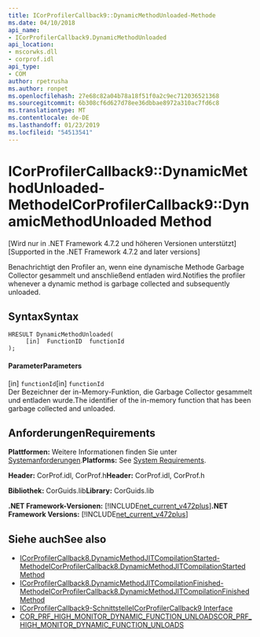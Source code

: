 ```yaml
---
title: ICorProfilerCallback9::DynamicMethodUnloaded-Methode
ms.date: 04/10/2018
api_name:
- ICorProfilerCallback9.DynamicMethodUnloaded
api_location:
- mscorwks.dll
- corprof.idl
api_type:
- COM
author: rpetrusha
ms.author: ronpet
ms.openlocfilehash: 27e68c82a04b78a18f51f0a2c9ec712036521368
ms.sourcegitcommit: 6b308cf6d627d78ee36dbbae8972a310ac7fd6c8
ms.translationtype: MT
ms.contentlocale: de-DE
ms.lasthandoff: 01/23/2019
ms.locfileid: "54513541"
---
```

# <a name="icorprofilercallback9dynamicmethodunloaded-method"></a><span data-ttu-id="1643b-102">ICorProfilerCallback9::DynamicMethodUnloaded-Methode</span><span class="sxs-lookup"><span data-stu-id="1643b-102">ICorProfilerCallback9::DynamicMethodUnloaded Method</span></span>
<span data-ttu-id="1643b-103">[Wird nur in .NET Framework 4.7.2 und höheren Versionen unterstützt]</span><span class="sxs-lookup"><span data-stu-id="1643b-103">[Supported in the .NET Framework 4.7.2 and later versions]</span></span>  
  
<span data-ttu-id="1643b-104">Benachrichtigt den Profiler an, wenn eine dynamische Methode Garbage Collector gesammelt und anschließend entladen wird.</span><span class="sxs-lookup"><span data-stu-id="1643b-104">Notifies the profiler whenever a dynamic method is garbage collected and subsequently unloaded.</span></span>  
  
## <a name="syntax"></a><span data-ttu-id="1643b-105">Syntax</span><span class="sxs-lookup"><span data-stu-id="1643b-105">Syntax</span></span>  
  
```  
HRESULT DynamicMethodUnloaded(  
     [in]  FunctionID  functionId
);  
```  
  
#### <a name="parameters"></a><span data-ttu-id="1643b-106">Parameter</span><span class="sxs-lookup"><span data-stu-id="1643b-106">Parameters</span></span>  
<span data-ttu-id="1643b-107">[in] `functionId`</span><span class="sxs-lookup"><span data-stu-id="1643b-107">[in] `functionId`</span></span>  
<span data-ttu-id="1643b-108">Der Bezeichner der in-Memory-Funktion, die Garbage Collector gesammelt und entladen wurde.</span><span class="sxs-lookup"><span data-stu-id="1643b-108">The identifier of the in-memory function that has been garbage collected and unloaded.</span></span>   

## <a name="requirements"></a><span data-ttu-id="1643b-109">Anforderungen</span><span class="sxs-lookup"><span data-stu-id="1643b-109">Requirements</span></span>  
 <span data-ttu-id="1643b-110">**Plattformen:** Weitere Informationen finden Sie unter [Systemanforderungen](../../../../docs/framework/get-started/system-requirements.md).</span><span class="sxs-lookup"><span data-stu-id="1643b-110">**Platforms:** See [System Requirements](../../../../docs/framework/get-started/system-requirements.md).</span></span>  
  
 <span data-ttu-id="1643b-111">**Header:** CorProf.idl, CorProf.h</span><span class="sxs-lookup"><span data-stu-id="1643b-111">**Header:** CorProf.idl, CorProf.h</span></span>  
  
 <span data-ttu-id="1643b-112">**Bibliothek:** CorGuids.lib</span><span class="sxs-lookup"><span data-stu-id="1643b-112">**Library:** CorGuids.lib</span></span>  
  
 <span data-ttu-id="1643b-113">**.NET Framework-Versionen:** [!INCLUDE[net_current_v472plus](../../../../includes/net-current-v472plus.md)]</span><span class="sxs-lookup"><span data-stu-id="1643b-113">**.NET Framework Versions:** [!INCLUDE[net_current_v472plus](../../../../includes/net-current-v472plus.md)]</span></span>  
  
## <a name="see-also"></a><span data-ttu-id="1643b-114">Siehe auch</span><span class="sxs-lookup"><span data-stu-id="1643b-114">See also</span></span>
- [<span data-ttu-id="1643b-115">ICorProfilerCallback8.DynamicMethodJITCompilationStarted-Methode</span><span class="sxs-lookup"><span data-stu-id="1643b-115">ICorProfilerCallback8.DynamicMethodJITCompilationStarted Method</span></span>](icorprofilercallback8-dynamicmethodjitcompilationstarted-method.md)
- [<span data-ttu-id="1643b-116">ICorProfilerCallback8.DynamicMethodJITCompilationFinished-Methode</span><span class="sxs-lookup"><span data-stu-id="1643b-116">ICorProfilerCallback8.DynamicMethodJITCompilationFinished Method</span></span>](icorprofilercallback8-dynamicmethodjitcompilationfinished-method.md)
- [<span data-ttu-id="1643b-117">ICorProfilerCallback9-Schnittstelle</span><span class="sxs-lookup"><span data-stu-id="1643b-117">ICorProfilerCallback9 Interface</span></span>](icorprofilercallback9-interface.md)
- [<span data-ttu-id="1643b-118">COR_PRF_HIGH_MONITOR_DYNAMIC_FUNCTION_UNLOADS</span><span class="sxs-lookup"><span data-stu-id="1643b-118">COR_PRF_HIGH_MONITOR_DYNAMIC_FUNCTION_UNLOADS</span></span>](cor-prf-high-monitor-enumeration.md)
